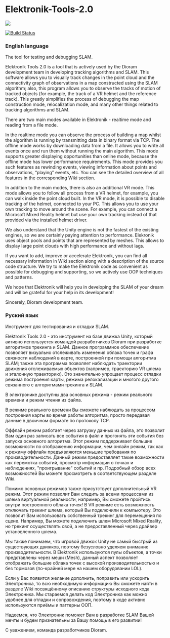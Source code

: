 # Elektronik-Tools-2.0

![](https://user-images.githubusercontent.com/29245436/61538805-da631200-aa42-11e9-8431-44feb81fdbb3.png)

[![Build Status](https://elevir.visualstudio.com/Elektronik%20tool%202.0%20pipelines/_apis/build/status/Elektronik%20tool%202.0%20pipelines-CI?branchName=version_2_0_2)](https://elevir.visualstudio.com/Elektronik%20tool%202.0%20pipelines/_build/latest?definitionId=4&branchName=version_2_0_2)

### English language

The tool for testing and debugging SLAM.

Elektronik Tools 2.0 is a tool that is actively used by the Dioram development team in developing tracking algorithms and SLAM. This software allows you to visually track changes in the point cloud and the connectivity graph of observations in a map constructed using the SLAM algorithm; also, this program allows you to observe the tracks of motion of tracked objects (for example, the track of a VR helmet and the reference track). This greatly simplifies the process of debugging the map construction mode, relocalization mode, and many other things related to tracking algorithms and SLAM.

There are two main modes available in Elektronik - realtime mode and reading from a file mode.

In the realtime mode you can observe the process of building a map whilst the algorithm is running by transmitting data in binary format via TCP.
The offline mode works by downloading data from a file. It allows you to write all events once and run them without running the main algorithm. This mode supports greater displaying opportunities than online mode, because the offline mode has lower performance requirements. This mode provides you such features as rewinding events, viewing information about points and observations, “playing” events, etc. You can see the detailed overview of all features in the corresponding Wiki section.

In addition to the main modes, there is also an additional VR mode. This mode allows you to follow all process from a VR helmet, for example, you can walk inside the point cloud built. In the VR mode, it is possible to disable tracking of the helmet, connected to your PC. This allows you to use your own tracking to move around the scene. For example, you can connect a Microsoft Mixed Reality helmet but use your own tracking instead of that provided via the installed helmet driver.

We also understand that the Unity engine is not the fastest of the existing engines, so we are certainly paying attention to performance. Elekronik uses object pools and points that are represented by meshes. This allows to display large point clouds with high performance and without lags.

If you want to add, improve or accelerate Elektronik, you can find all necessary information in Wiki section along with a description of the source code structure. We try to make the Elektronik code as convenient as possible for debugging and supporting, so we actively use OOP techniques and patterns.

We hope that Elektronik will help you in developing the SLAM of your dream and will be grateful for your help in its development!

Sincerely, Dioram development team.

### Руский язык

Инструмент для тестирования и отладки SLAM.

Elektronik Tools 2.0 - это инструмент на базе движка Unity, который активно используется командой разработчиков Dioram при разработке алгоритмов трекинга и  SLAM. Данное программное обеспечение позволяет визуально отслеживать изменения облака точек и графа связности наблюдений в карте, построенной при помощи алгоритма SLAM; также эта программа позволяет наблюдать траектории движения отслеживаемых объектов (например, траекторию VR шлема и эталонную траекторию). Это значительно упрощает процесс отладки режима построения карты, режима релокализации и многого другого связанного с алгоритмами трекинга и SLAM.

В электронике доступны два основных режима - режим реального времени и режим чтения из файла. 

В режиме реального времени Вы сможете наблюдать за процессом построения карты во время работы алгоритма, просто передавая данные в двоичном формате по протоколу TCP.

Оффлайн режим работает через загрузку данных из файла, это позволит Вам один раз записать все события в файл и прогонять эти события без запуска основного алгоритма. Этот режим поддерживает большие возможности по отображению информации, чем онлайн режим, так как к режиму оффлайн предъявляются меньшие требования по производительности. Данный режим предоставляет такие возможности как перемотка событий, просмотр информации о точках и наблюдениях, "проигрывание" событий и пр. Подробный обзор всех возможностей Вы можете просмотреть в соответствующем разделе Wiki.

Помимо основных режимов также присутствует дополнительный VR режим. Этот режим позволит Вам следить за всеми процессами из шлема виртуальной реальности, например, Вы сможете пройтись внутри построенного облака точек! В VR режиме есть возможность отключать трекинг шлема, который Вы подключили к компьютеру. Это позволит Вам использовать собственный трекинг для перемещения по сцене. Например, Вы можете подключить шлем Microsoft Mixed Reality, но трекинг осуществлять свой, а не предоставленный через драйвер установленного шлема.

Мы также понимаем, что игровой движок Unity не самый быстрый из существующих движков, поэтому безусловно уделяем внимание производительности. В Elektronik используются пулы объектов, а точки представлены через меши (Mesh), данный аспект позволяет отображать большие облака точек с высокой производительностью и без тормозов (по-крайней мере на нашем оборудовании LOL).

Если у Вас появится желание дополнить, поправить или ускорить Электроника, то всю необходимую информацию Вы сможете найти в разделе Wiki посвящённому описанию структуры исходного кода Электроника. Мы стараемся делать код Электроника как можно удобнее для отладки и сопровождения, поэтому в коде активно используются приёмы и паттерны ООП.

Надеемся, что Электроник поможет Вам в разработке SLAM Вашей мечты и будем признательны за Вашу помощь в его развитии!

С уважением, команда разработчиков Dioram.
